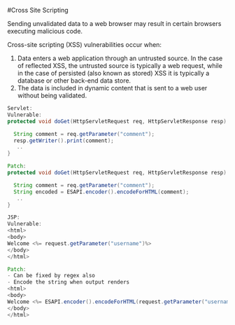 #Cross Site Scripting

Sending unvalidated data to a web browser may result in certain browsers executing malicious code.

Cross-site scripting (XSS) vulnerabilities occur when:
1. Data enters a web application through an untrusted source. In the case of reflected XSS, the untrusted source is typically a web request, while in the case of persisted (also known as stored) XSS it is typically a database or other back-end data store.
2. The data is included in dynamic content that is sent to a web user without being validated.

```java
Servlet:
Vulnerable:
protected void doGet(HttpServletRequest req, HttpServletResponse resp) {

  String comment = req.getParameter("comment");
  resp.getWriter().print(comment);
   ..
}

Patch:
protected void doGet(HttpServletRequest req, HttpServletResponse resp) {

  String comment = req.getParameter("comment");
  String encoded = ESAPI.encoder().encodeForHTML(comment);
   ..
}

JSP:
Vulnerable:
<html>
<body>
Welcome <%= request.getParameter("username")%>
</body>
</html>

Patch:
- Can be fixed by regex also
- Encode the string when output renders
<html>
<body>
Welcome <%= ESAPI.encoder().encodeForHTML(request.getParameter("username")) %>
</body>
</html>
```
